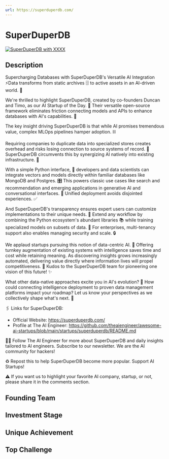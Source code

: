```yaml
---
url: https://superduperdb.com/
---
```


# SuperDuperDB
[![SuperDuperDB with XXXX](https://img.youtube.com/vi/VIDEO_ID/0.jpg)](https://www.youtube.com/watch?v=VIDEO_ID)
## Description
Supercharging Databases with SuperDuperDB's Versatile AI Integration ⚡️Data transforms from static archives 🗄️ to active assets in an AI-driven world. 💎 

We're thrilled to highlight SuperDuperDB, created by co-founders Duncan and Timo, as our AI Startup of the Day. 🧠 Their versatile open-source framework eliminates friction connecting models and APIs to enhance databases with AI's capabilities. 🤖

The key insight driving SuperDuperDB is that while AI promises tremendous value, complex MLOps pipelines hamper adoption. ⛓️ 

Requiring companies to duplicate data into specialized stores creates overhead and risks losing connection to source systems of record. 📁 SuperDuperDB circumvents this by synergizing AI natively into existing infrastructure. 🔌

With a simple Python interface, 🐍 developers and data scientists can integrate vectors and models directly within familiar databases like MongoDB and Postgres. 🎛️ This powers classic use cases like search and recommendation and emerging applications in generative AI and conversational interfaces. 💬 Unified deployment avoids disjointed experiences. ✅

And SuperDuperDB's transparency ensures expert users can customize implementations to their unique needs. 🔧 Extend any workflow by combining the Python ecosystem's abundant libraries 📚 while training specialized models on subsets of data. 🧮 For enterprises, multi-tenancy support also enables managing security and scale. 🔒

We applaud startups pursuing this notion of data-centric AI. 👏 Offering turnkey augmentation of existing systems with intelligence saves time and cost while retaining meaning. As discovering insights grows increasingly automated, delivering value directly where information lives will propel competitiveness. 🚀 Kudos to the SuperDuperDB team for pioneering one vision of this future! ✨

What other data-native approaches excite you in AI's evolution? 🤔 How could connecting intelligence deployment to proven data management platforms impact your roadmap? Let us know your perspectives as we collectively shape what's next. 🙌

🖇️ Links for SuperDuperDB: 
- Official Website: https://superduperdb.com/
- Profile at The AI Engineer: https://github.com/theaiengineer/awesome-ai-startups/blob/main/startups/superduperdb/README.md

🧙🏽 Follow The AI Engineer for more about SuperDuperDB and daily insights tailored to AI engineers. Subscribe to our newsletter. We are the AI community for hackers!

♻️ Repost this to help SuperDuperDB become more popular. Support AI Startups! 

⚠️ If you want us to highlight your favorite AI company, startup, or not, please share it in the comments section. 

## Founding Team
## Investment Stage
## Unique Achievement
## Top Challenge


